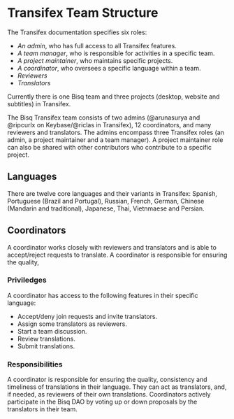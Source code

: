 # Transifex Team Structure

The Transifex documentation specifies six roles:
- *An admin*, who has full access to all Transifex features.
- *A team manager*, who is responsible for activities in a specific team.
- *A project maintainer*, who maintains specific projects.
- *A coordinator*, who oversees a specific language within a team.
- *Reviewers*
- *Translators*

Currently there is one Bisq team and three projects (desktop, website and subtitles) in Transifex.

The Bisq Transifex team consists of two admins (@arunasurya and @ripcurlx on Keybase/@riclas in Transifex), 12 coordinators, and many reviewers and translators. The admins encompass three Transifex roles (an admin, a project maintainer and a team manager). A project maintainer role can also be shared with other contributors who contribute to a specific project.

## Languages
There are twelve core languages and their variants in Transifex: Spanish, Portuguese (Brazil and Portugal), Russian, French, German, Chinese (Mandarin and traditional), Japanese, Thai, Vietnmaese and Persian.

## Coordinators
A coordinator works closely with reviewers and translators and is able to accept/reject requests to translate.
A coordinator is responsible for ensuring the quality, 

### Priviledges
A coordinator has access to the following features in their specific language:
- Accept/deny join requests and invite translators.
- Assign some translators as reviewers.
- Start a team discussion.
- Review translations.
- Submit translations.

### Responsibilities
A coordinator is responsible for ensuring the quality, consistency and timeliness of translations in their language.
They can act as translators, and, if needed, as reviewers of their own translations. 
Coordinators actively participate in the Bisq DAO by voting up or down proposals by the translators in their team.
